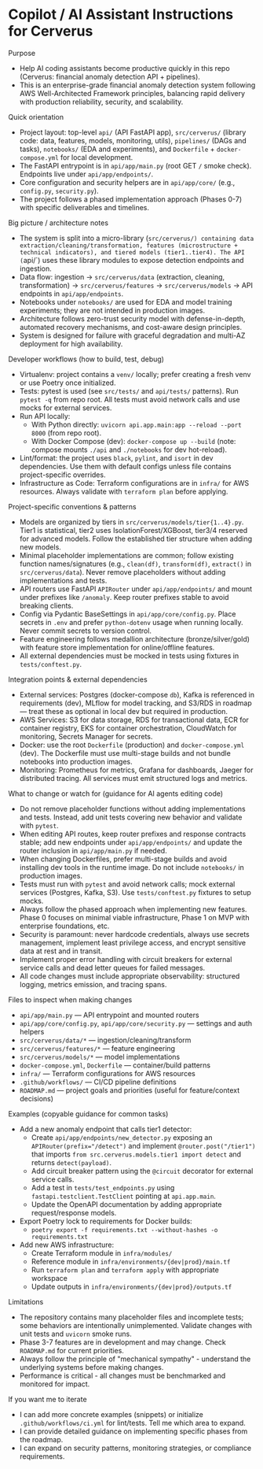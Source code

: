 

# Copilot / AI Assistant Instructions for Cerverus

Purpose
- Help AI coding assistants become productive quickly in this repo (Cerverus: financial anomaly detection API + pipelines).
- This is an enterprise-grade financial anomaly detection system following AWS Well-Architected Framework principles, balancing rapid delivery with production reliability, security, and scalability.

Quick orientation
- Project layout: top-level `api/` (API FastAPI app), `src/cerverus/` (library code: data, features, models, monitoring, utils), `pipelines/` (DAGs and tasks), `notebooks/` (EDA and experiments), and `Dockerfile` + `docker-compose.yml` for local development.
- The FastAPI entrypoint is in `api/app/main.py` (root GET `/` smoke check). Endpoints live under `api/app/endpoints/`.
- Core configuration and security helpers are in `api/app/core/` (e.g., `config.py`, `security.py`).
- The project follows a phased implementation approach (Phases 0-7) with specific deliverables and timelines.

Big picture / architecture notes
- The system is split into a micro-library (`src/cerverus/) containing data extraction/cleaning/transformation, features (microstructure + technical indicators), and tiered models (tier1..tier4). The API (`api/`) uses these library modules to expose detection endpoints and ingestion.
- Data flow: ingestion -> `src/cerverus/data` (extraction, cleaning, transformation) -> `src/cerverus/features` -> `src/cerverus/models` -> API endpoints in `api/app/endpoints`.
- Notebooks under `notebooks/` are used for EDA and model training experiments; they are not intended in production images.
- Architecture follows zero-trust security model with defense-in-depth, automated recovery mechanisms, and cost-aware design principles.
- System is designed for failure with graceful degradation and multi-AZ deployment for high availability.

Developer workflows (how to build, test, debug)
- Virtualenv: project contains a `venv/` locally; prefer creating a fresh venv or use Poetry once initialized.
- Tests: pytest is used (see `src/tests/` and `api/tests/` patterns). Run `pytest -q` from repo root. All tests must avoid network calls and use mocks for external services.
- Run API locally:
  - With Python directly: `uvicorn api.app.main:app --reload --port 8000` (from repo root).
  - With Docker Compose (dev): `docker-compose up --build` (note: compose mounts `./api` and `./notebooks` for dev hot-reload).
- Lint/format: the project uses `black`, `pylint`, and `isort` in dev dependencies. Use them with default configs unless file contains project-specific overrides.
- Infrastructure as Code: Terraform configurations are in `infra/` for AWS resources. Always validate with `terraform plan` before applying.

Project-specific conventions & patterns
- Models are organized by tiers in `src/cerverus/models/tier{1..4}.py`. Tier1 is statistical, tier2 uses IsolationForest/XGBoost, tier3/4 reserved for advanced models. Follow the established tier structure when adding new models.
- Minimal placeholder implementations are common; follow existing function names/signatures (e.g., `clean(df)`, `transform(df)`, `extract()` in `src/cerverus/data`). Never remove placeholders without adding implementations and tests.
- API routers use FastAPI `APIRouter` under `api/app/endpoints/` and mount under prefixes like `/anomaly`. Keep router prefixes stable to avoid breaking clients.
- Config via Pydantic BaseSettings in `api/app/core/config.py`. Place secrets in `.env` and prefer `python-dotenv` usage when running locally. Never commit secrets to version control.
- Feature engineering follows medallion architecture (bronze/silver/gold) with feature store implementation for online/offline features.
- All external dependencies must be mocked in tests using fixtures in `tests/conftest.py`.

Integration points & external dependencies
- External services: Postgres (docker-compose `db`), Kafka is referenced in requirements (dev), MLflow for model tracking, and S3/RDS in roadmap — treat these as optional in local dev but required in production.
- AWS Services: S3 for data storage, RDS for transactional data, ECR for container registry, EKS for container orchestration, CloudWatch for monitoring, Secrets Manager for secrets.
- Docker: use the root `Dockerfile` (production) and `docker-compose.yml` (dev). The Dockerfile must use multi-stage builds and not bundle notebooks into production images.
- Monitoring: Prometheus for metrics, Grafana for dashboards, Jaeger for distributed tracing. All services must emit structured logs and metrics.

What to change or watch for (guidance for AI agents editing code)
- Do not remove placeholder functions without adding implementations and tests. Instead, add unit tests covering new behavior and validate with `pytest`.
- When editing API routes, keep router prefixes and response contracts stable; add new endpoints under `api/app/endpoints/` and update the router inclusion in `api/app/main.py` if needed.
- When changing Dockerfiles, prefer multi-stage builds and avoid installing dev tools in the runtime image. Do not include `notebooks/` in production images.
- Tests must run with `pytest` and avoid network calls; mock external services (Postgres, Kafka, S3). Use `tests/conftest.py` fixtures to setup mocks.
- Always follow the phased approach when implementing new features. Phase 0 focuses on minimal viable infrastructure, Phase 1 on MVP with enterprise foundations, etc.
- Security is paramount: never hardcode credentials, always use secrets management, implement least privilege access, and encrypt sensitive data at rest and in transit.
- Implement proper error handling with circuit breakers for external service calls and dead letter queues for failed messages.
- All code changes must include appropriate observability: structured logging, metrics emission, and tracing spans.

Files to inspect when making changes
- `api/app/main.py` — API entrypoint and mounted routers
- `api/app/core/config.py`, `api/app/core/security.py` — settings and auth helpers
- `src/cerverus/data/*` — ingestion/cleaning/transform
- `src/cerverus/features/*` — feature engineering
- `src/cerverus/models/*` — model implementations
- `docker-compose.yml`, `Dockerfile` — container/build patterns
- `infra/` — Terraform configurations for AWS resources
- `.github/workflows/` — CI/CD pipeline definitions
- `ROADMAP.md` — project goals and priorities (useful for feature/context decisions)

Examples (copyable guidance for common tasks)
- Add a new anomaly endpoint that calls tier1 detector:
  - Create `api/app/endpoints/new_detector.py` exposing an `APIRouter(prefix="/detect")` and implement `@router.post("/tier1")` that imports `from src.cerverus.models.tier1 import detect` and returns `detect(payload)`.
  - Add circuit breaker pattern using the `@circuit` decorator for external service calls.
  - Add a test in `tests/test_endpoints.py` using `fastapi.testclient.TestClient` pointing at `api.app.main`.
  - Update the OpenAPI documentation by adding appropriate request/response models.
- Export Poetry lock to requirements for Docker builds:
  - `poetry export -f requirements.txt --without-hashes -o requirements.txt`
- Add new AWS infrastructure:
  - Create Terraform module in `infra/modules/`
  - Reference module in `infra/environments/{dev|prod}/main.tf`
  - Run `terraform plan` and `terraform apply` with appropriate workspace
  - Update outputs in `infra/environments/{dev|prod}/outputs.tf`

Limitations
- The repository contains many placeholder files and incomplete tests; some behaviors are intentionally unimplemented. Validate changes with unit tests and `uvicorn` smoke runs.
- Phase 3-7 features are in development and may change. Check `ROADMAP.md` for current priorities.
- Always follow the principle of "mechanical sympathy" - understand the underlying systems before making changes.
- Performance is critical - all changes must be benchmarked and monitored for impact.

If you want me to iterate
- I can add more concrete examples (snippets) or initialize `.github/workflows/ci.yml` for lint/tests. Tell me which area to expand.
- I can provide detailed guidance on implementing specific phases from the roadmap.
- I can expand on security patterns, monitoring strategies, or compliance requirements.